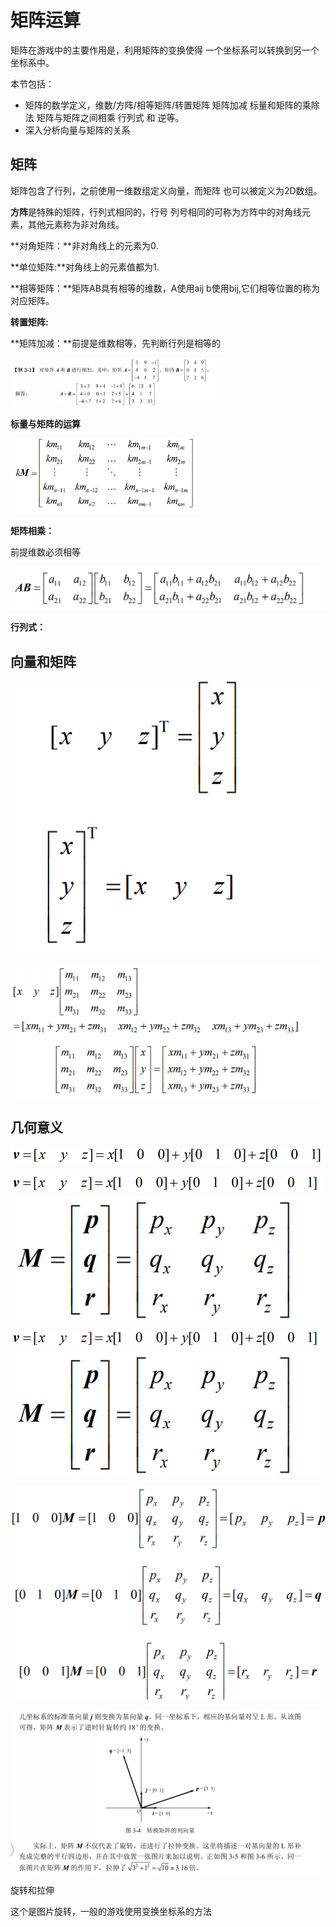 # 矩阵运算

矩阵在游戏中的主要作用是，利用矩阵的变换使得 一个坐标系可以转换到另一个坐标系中。

本节包括：

- 矩阵的数学定义，维数/方阵/相等矩阵/转置矩阵  矩阵加减  标量和矩阵的乘除法   矩阵与矩阵之间相乘   行列式 和 逆等。
- 深入分析向量与矩阵的关系

## 矩阵

矩阵包含了行列，之前使用一维数组定义向量，而矩阵 也可以被定义为2D数组。

**方阵**是特殊的矩阵，行列式相同的，行号 列号相同的可称为方阵中的对角线元素，其他元素称为非对角线。

**对角矩阵：**非对角线上的元素为0. 

**单位矩阵:**对角线上的元素值都为1.

**相等矩阵：**矩阵AB具有相等的维数，A使用aij   b使用bij,它们相等位置的称为对应矩阵。

**转置矩阵:**

**矩阵加减：**前提是维数相等，先判断行列是相等的

<img src="images/image-20210311075803421.png" alt="image-20210311075803421" style="zoom:33%;" />

**标量与矩阵的运算**

<img src="images/image-20210311075838939.png" alt="image-20210311075838939" style="zoom:33%;" />

**矩阵相乘：**

前提维数必须相等

<img src="images/image-20210311075953592.png" alt="image-20210311075953592" style="zoom:50%;" />

**行列式：**



## 向量和矩阵

![image-20210311080330225](images/image-20210311080330225.png)

<img src="images/image-20210311080459955.png" alt="image-20210311080459955" style="zoom:50%;" />

## 几何意义

<img src="images/image-20210311080618097.png" alt="image-20210311080618097" />

<img src="images/image-20210311080618097.png" alt="image-20210311080618097" style="zoom:50%;" />![image-20210311081221949](images/image-20210311081221949.png)

<img src="images/image-20210311080618097.png" alt="image-20210311080618097" style="zoom:50%;" /><img src="images/image-20210311081221949.png" alt="image-20210311081221949" />

![image-20210311081245819](images/image-20210311081245819.png)

![image-20210311081324487](images/image-20210311081324487.png)

旋转和拉伸

这个是图片旋转，一般的游戏使用变换坐标系的方法